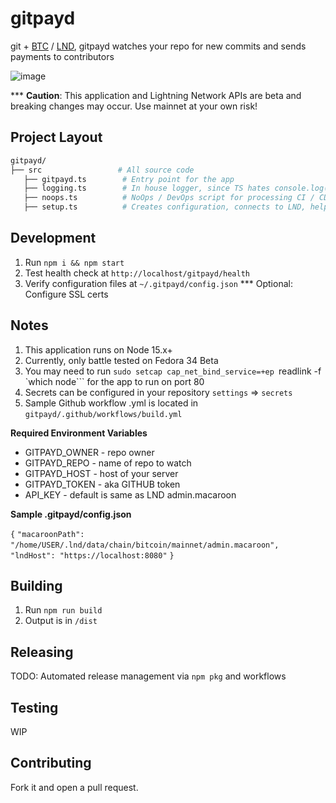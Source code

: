 # gitpayd

git + [BTC](https://bitcoin.org/en/bitcoin-core) / [LND](https://github.com/lightningnetwork/lnd), gitpayd watches your repo for new commits and sends payments to contributors

  

![image](https://user-images.githubusercontent.com/13033037/112792971-6e67e800-9032-11eb-96bb-79e5a460320c.png)

*** <b>Caution</b>: This application and Lightning Network APIs are beta and breaking changes may occur. Use mainnet at your own risk!

## Project Layout

```bash
gitpayd/
├── src                 # All source code
   ├── gitpayd.ts        # Entry point for the app
   ├── logging.ts        # In house logger, since TS hates console.log()
   ├── noops.ts          # NoOps / DevOps script for processing CI / CD payments
   ├── setup.ts          # Creates configuration, connects to LND, helper functions, etc.
```

## Development

1. Run `npm i && npm start`
2. Test health check at `http://localhost/gitpayd/health`
3. Verify configuration files at `~/.gitpayd/config.json`
*** Optional: Configure SSL certs


## Notes
1. This application runs on Node 15.x+
2. Currently, only battle tested on Fedora 34 Beta
3. You may need to run `sudo setcap cap_net_bind_service=+ep `readlink -f \`which node\``` for the app to run on port 80
4. Secrets can be configured in your repository `settings` => `secrets`
5. Sample Github workflow .yml is located in `gitpayd/.github/workflows/build.yml`

<b>Required Environment Variables</b>
<ul>
<li>GITPAYD_OWNER -  repo owner
<li>GITPAYD_REPO - name of repo to watch
<li>GITPAYD_HOST - host of your server
<li>GITPAYD_TOKEN - aka GITHUB token
<li>API_KEY - default is same as LND admin.macaroon
</ul>
<b>Sample .gitpayd/config.json</b>

`{`
  `"macaroonPath": "/home/USER/.lnd/data/chain/bitcoin/mainnet/admin.macaroon",`
 ` "lndHost": "https://localhost:8080"`
`}`

## Building

1. Run `npm run build`
2. Output is in `/dist`

## Releasing

TODO: Automated release management via `npm pkg` and workflows

## Testing

WIP

## Contributing

Fork it and open a pull request.